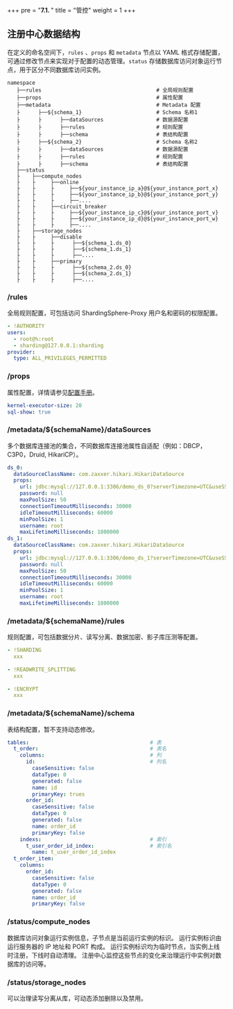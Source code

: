 +++
pre = "<b>7.1. </b>"
title = "管控"
weight = 1
+++

## 注册中心数据结构

在定义的命名空间下，`rules` 、`props` 和 `metadata` 节点以 YAML 格式存储配置，可通过修改节点来实现对于配置的动态管理。`status` 存储数据库访问对象运行节点，用于区分不同数据库访问实例。

```
namespace
   ├──rules                                     # 全局规则配置
   ├──props                                     # 属性配置
   ├──metadata                                  # Metadata 配置
   ├      ├──${schema_1}                        # Schema 名称1
   ├      ├      ├──dataSources                 # 数据源配置
   ├      ├      ├──rules                       # 规则配置
   ├      ├      ├──schema                      # 表结构配置
   ├      ├──${schema_2}                        # Schema 名称2
   ├      ├      ├──dataSources                 # 数据源配置
   ├      ├      ├──rules                       # 规则配置
   ├      ├      ├──schema                      # 表结构配置
   ├──status
   ├    ├──compute_nodes
   ├    ├     ├──online
   ├    ├     ├     ├──${your_instance_ip_a}@${your_instance_port_x}
   ├    ├     ├     ├──${your_instance_ip_b}@${your_instance_port_y}
   ├    ├     ├     ├──....
   ├    ├     ├──circuit_breaker
   ├    ├     ├     ├──${your_instance_ip_c}@${your_instance_port_v}
   ├    ├     ├     ├──${your_instance_ip_d}@${your_instance_port_w}
   ├    ├     ├     ├──....
   ├    ├──storage_nodes
   ├    ├     ├──disable
   ├    ├     ├      ├──${schema_1.ds_0}
   ├    ├     ├      ├──${schema_1.ds_1}
   ├    ├     ├      ├──....
   ├    ├     ├──primary
   ├    ├     ├      ├──${schema_2.ds_0}
   ├    ├     ├      ├──${schema_2.ds_1}
   ├    ├     ├      ├──....
```

### /rules

全局规则配置，可包括访问 ShardingSphere-Proxy 用户名和密码的权限配置。

```yaml
- !AUTHORITY
users:
  - root@%:root
  - sharding@127.0.0.1:sharding
provider:
  type: ALL_PRIVILEGES_PERMITTED
```

### /props

属性配置，详情请参见[配置手册](/cn/user-manual/shardingsphere-jdbc/props/)。

```yaml
kernel-executor-size: 20
sql-show: true
```

### /metadata/${schemaName}/dataSources

多个数据库连接池的集合，不同数据库连接池属性自适配（例如：DBCP，C3P0，Druid, HikariCP）。

```yaml
ds_0: 
  dataSourceClassName: com.zaxxer.hikari.HikariDataSource
  props:
    url: jdbc:mysql://127.0.0.1:3306/demo_ds_0?serverTimezone=UTC&useSSL=false
    password: null
    maxPoolSize: 50
    connectionTimeoutMilliseconds: 30000
    idleTimeoutMilliseconds: 60000
    minPoolSize: 1
    username: root
    maxLifetimeMilliseconds: 1800000
ds_1: 
  dataSourceClassName: com.zaxxer.hikari.HikariDataSource
  props:
    url: jdbc:mysql://127.0.0.1:3306/demo_ds_1?serverTimezone=UTC&useSSL=false
    password: null
    maxPoolSize: 50
    connectionTimeoutMilliseconds: 30000
    idleTimeoutMilliseconds: 60000
    minPoolSize: 1
    username: root
    maxLifetimeMilliseconds: 1800000
```

### /metadata/${schemaName}/rules

规则配置，可包括数据分片、读写分离、数据加密、影子库压测等配置。

```yaml
- !SHARDING
  xxx
  
- !READWRITE_SPLITTING
  xxx
  
- !ENCRYPT
  xxx
```

### /metadata/${schemaName}/schema

表结构配置，暂不支持动态修改。

```yaml
tables:                                       # 表
  t_order:                                    # 表名
    columns:                                  # 列
      id:                                     # 列名
        caseSensitive: false
        dataType: 0
        generated: false
        name: id
        primaryKey: trues
      order_id:
        caseSensitive: false
        dataType: 0
        generated: false
        name: order_id
        primaryKey: false
    indexs:                                   # 索引
      t_user_order_id_index:                  # 索引名
        name: t_user_order_id_index
  t_order_item:
    columns:
      order_id:
        caseSensitive: false
        dataType: 0
        generated: false
        name: order_id
        primaryKey: false
```

### /status/compute_nodes

数据库访问对象运行实例信息，子节点是当前运行实例的标识。
运行实例标识由运行服务器的 IP 地址和 PORT 构成。
运行实例标识均为临时节点，当实例上线时注册，下线时自动清理。
注册中心监控这些节点的变化来治理运行中实例对数据库的访问等。

### /status/storage_nodes

可以治理读写分离从库，可动态添加删除以及禁用。
